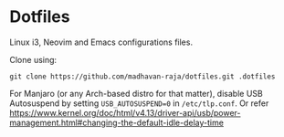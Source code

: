 # Dotfiles

Linux i3, Neovim and Emacs configurations files.

Clone using:
```
git clone https://github.com/madhavan-raja/dotfiles.git .dotfiles
```

For Manjaro (or any Arch-based distro for that matter), disable USB Autosuspend by setting ```USB_AUTOSUSPEND=0``` in ```/etc/tlp.conf```. Or refer https://www.kernel.org/doc/html/v4.13/driver-api/usb/power-management.html#changing-the-default-idle-delay-time
